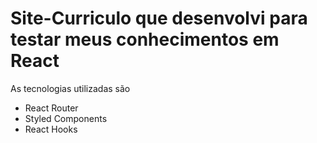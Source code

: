 # Site-Curriculo que desenvolvi para testar meus conhecimentos em React
As tecnologias utilizadas são
- React Router 
- Styled Components
- React Hooks
